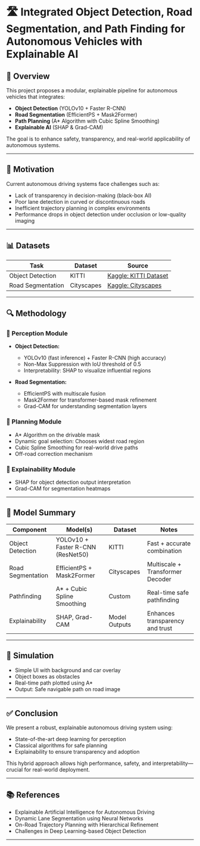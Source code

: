 # 🛣️ Integrated Object Detection, Road Segmentation, and Path Finding for Autonomous Vehicles with Explainable AI

## 📌 Overview

This project proposes a modular, explainable pipeline for autonomous vehicles that integrates:

- **Object Detection** (YOLOv10 + Faster R-CNN)  
- **Road Segmentation** (EfficientPS + Mask2Former)  
- **Path Planning** (A* Algorithm with Cubic Spline Smoothing)  
- **Explainable AI** (SHAP & Grad-CAM)

The goal is to enhance safety, transparency, and real-world applicability of autonomous systems.

---

## 🚦 Motivation

Current autonomous driving systems face challenges such as:
- Lack of transparency in decision-making (black-box AI)
- Poor lane detection in curved or discontinuous roads
- Inefficient trajectory planning in complex environments
- Performance drops in object detection under occlusion or low-quality imaging

---

## 📊 Datasets

| Task              | Dataset      | Source                                                                 |
|-------------------|--------------|------------------------------------------------------------------------|
| Object Detection  | KITTI        | [Kaggle: KITTI Dataset](https://www.kaggle.com/datasets/klemenko/kitti-dataset) |
| Road Segmentation | Cityscapes   | [Kaggle: Cityscapes](https://www.kaggle.com/datasets/dansbecker/cityscapes-image-pairs) |

---

## 🔍 Methodology

### 🔹 Perception Module
- **Object Detection:**  
  - YOLOv10 (fast inference) + Faster R-CNN (high accuracy)  
  - Non-Max Suppression with IoU threshold of 0.5  
  - Interpretability: SHAP to visualize influential regions

- **Road Segmentation:**  
  - EfficientPS with multiscale fusion  
  - Mask2Former for transformer-based mask refinement  
  - Grad-CAM for understanding segmentation layers

### 🔹 Planning Module
- A* Algorithm on the drivable mask  
- Dynamic goal selection: Chooses widest road region  
- Cubic Spline Smoothing for real-world drive paths  
- Off-road correction mechanism

### 🔹 Explainability Module
- SHAP for object detection output interpretation  
- Grad-CAM for segmentation heatmaps  

---

## 🧠 Model Summary

| Component           | Model(s)                             | Dataset     | Notes                                 |
|---------------------|--------------------------------------|-------------|----------------------------------------|
| Object Detection    | YOLOv10 + Faster R-CNN (ResNet50)    | KITTI       | Fast + accurate combination            |
| Road Segmentation   | EfficientPS + Mask2Former            | Cityscapes  | Multiscale + Transformer Decoder       |
| Pathfinding         | A* + Cubic Spline Smoothing          | Custom      | Real-time safe pathfinding             |
| Explainability      | SHAP, Grad-CAM                       | Model Outputs | Enhances transparency and trust       |

---

## 🧪 Simulation

- Simple UI with background and car overlay  
- Object boxes as obstacles  
- Real-time path plotted using A*  
- Output: Safe navigable path on road image

---

## ✅ Conclusion

We present a robust, explainable autonomous driving system using:
- State-of-the-art deep learning for perception  
- Classical algorithms for safe planning  
- Explainability to ensure transparency and adoption

This hybrid approach allows high performance, safety, and interpretability—crucial for real-world deployment.

---

## 📚 References

- Explainable Artificial Intelligence for Autonomous Driving  
- Dynamic Lane Segmentation using Neural Networks  
- On-Road Trajectory Planning with Hierarchical Refinement  
- Challenges in Deep Learning-based Object Detection  

---

